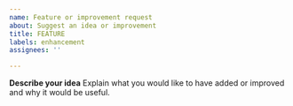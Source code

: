 ```yaml
---
name: Feature or improvement request
about: Suggest an idea or improvement
title: FEATURE
labels: enhancement
assignees: ''

---
```


**Describe your idea**
Explain what you would like to have added or improved and why it would be useful.
